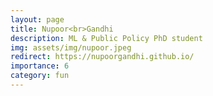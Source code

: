 ```yaml
---
layout: page
title: Nupoor<br>Gandhi
description: ML & Public Policy PhD student
img: assets/img/nupoor.jpeg
redirect: https://nupoorgandhi.github.io/
importance: 6
category: fun
---
```

